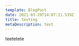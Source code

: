 ```yaml
---
template: BlogPost
date: 2021-03-29T14:07:11.539Z
title: testing
metaDescription: test
---
```

teetetete